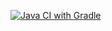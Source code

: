 [![Java CI with Gradle](https://github.com/Paspy95/DZ20.2/actions/workflows/gradle.yml/badge.svg)](https://github.com/Paspy95/DZ20.2/actions/workflows/gradle.yml)